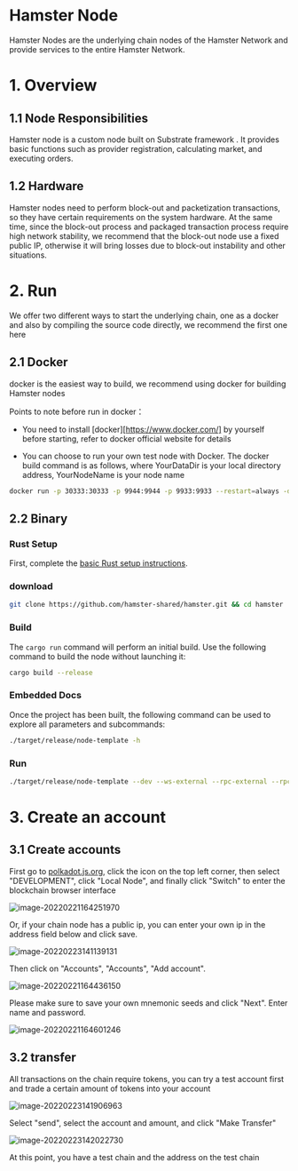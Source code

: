 # Hamster Node

Hamster Nodes are the underlying chain nodes of the Hamster Network and provide services to the entire Hamster Network.

# 1. Overview

## 1.1 Node Responsibilities

Hamster node is a custom node built on Substrate framework . It provides basic functions such as provider registration, calculating market, and executing orders.

## 1.2 Hardware

Hamster nodes need to perform block-out and packetization transactions, so they have certain requirements on the system hardware. At the same time, since the block-out process and packaged transaction process require high network stability, we recommend that the block-out node use a fixed public IP, otherwise it will bring losses due to block-out instability and other situations.

# 2. Run

We offer two different ways to start the underlying chain, one as a docker and also by compiling the source code directly, we recommend the first one here

## 2.1 Docker

docker is the easiest way to build, we recommend using docker for building Hamster nodes

Points to note before run in docker：

- You need to install [docker][https://www.docker.com/] by yourself before starting, refer to docker official website for details

* You can choose to run your own test node with Docker. The docker build command is as follows, where YourDataDir is your local directory address, YourNodeName is your node name 

```bash
docker run -p 30333:30333 -p 9944:9944 -p 9933:9933 --restart=always -d -v <YourDataDir>:/tmp/db hamstershare/hamster:v1.0.0 /opt/ttchain/node-template --dev --name <YourNodeName> --ws-external --rpc-external --rpc-cors all --unsafe-rpc-external --rpc-methods unsafe --unsafe-ws-external --no-mdns
```

## 2.2 Binary

### Rust Setup

First, complete the [basic Rust setup instructions](https://github.com/hamster-shared/hamster/blob/main/docs/rust-setup.md).

### download

```bash
git clone https://github.com/hamster-shared/hamster.git && cd hamster
```

### Build

The `cargo run` command will perform an initial build. Use the following command to build the node
without launching it:

```sh
cargo build --release
```

### Embedded Docs

Once the project has been built, the following command can be used to explore all parameters and subcommands:

```bash
./target/release/node-template -h
```

### Run

```bash
./target/release/node-template --dev --ws-external --rpc-external --rpc-cors all --unsafe-rpc-external --rpc-methods unsafe --unsafe-ws-external --no-mdns
```

# 3. Create an account

## 3.1 Create accounts

First go to [polkadot.js.org](https://polkadot.js.org/apps/), click the icon on the top left corner, then select "DEVELOPMENT", click "Local Node", and finally click "Switch" to enter the blockchain browser interface

![image-20220221164251970](https://gitee.com/lzw657434763/pictures/raw/master/Blog/20220221164252.png)

Or, if your chain node has a public ip, you can enter your own ip in the address field below and click save.

![image-20220223141139131](https://gitee.com/lzw657434763/pictures/raw/master/Blog/20220223141139.png)



Then click on "Accounts", "Accounts", "Add account".

![image-20220221164436150](https://gitee.com/lzw657434763/pictures/raw/master/Blog/20220221164436.png)

Please make sure to save your own mnemonic seeds and click "Next". Enter name and password.

![image-20220221164601246](https://gitee.com/lzw657434763/pictures/raw/master/Blog/20220221164601.png)

## 3.2 transfer

All transactions on the chain require tokens, you can try a test account first and trade a certain amount of tokens into your account

![image-20220223141906963](https://gitee.com/lzw657434763/pictures/raw/master/Blog/20220223141907.png)

Select "send", select the account and amount, and click "Make Transfer"

![image-20220223142022730](https://gitee.com/lzw657434763/pictures/raw/master/Blog/20220223142022.png)

At this point, you have a test chain and the address on the test chain

